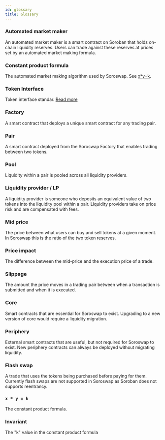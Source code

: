 ```yaml
---
id: glossary
title: Glossary
---
```


### Automated market maker

An automated market maker is a smart contract on Soroban that holds on-chain liquidity reserves. Users can trade against these reserves at prices set by an automated market making formula.

### Constant product formula

The automated market making algorithm used by Soroswap.
See [x\*y=k](#x--y--k).

### Token Interface

Token interface standar. [Read more](https://developers.stellar.org/docs/smart-contracts/tokens/token-interface)

### Factory

A smart contract that deploys a unique smart contract for any trading pair.

### Pair

A smart contract deployed from the Soroswap Factory that enables trading between two tokens.

### Pool

Liquidity within a pair is pooled across all liquidity providers.

### Liquidity provider / LP

A liquidity provider is someone who deposits an equivalent value of two tokens into the liquidity pool within a pair. Liquidity providers take on price risk and are compensated with fees.

### Mid price

The price between what users can buy and sell tokens at a given moment. In Soroswap this is the ratio of the two token reserves.

### Price impact

The difference between the mid-price and the execution price of a trade.

### Slippage

The amount the price moves in a trading pair between when a transaction is submitted and when it is executed.

### Core

Smart contracts that are essential for Soroswap to exist. Upgrading to a new version of core would require a liquidity migration.

### Periphery

External smart contracts that are useful, but not required for Soroswap to exist. New periphery contracts can always be deployed without migrating liquidity.

### Flash swap

A trade that uses the tokens being purchased before paying for them.
Currently flash swaps are not supported in Soroswap as Soroban does not supports reentrancy.

### `x * y = k`

The constant product formula.

### Invariant

The "k" value in the constant product formula
